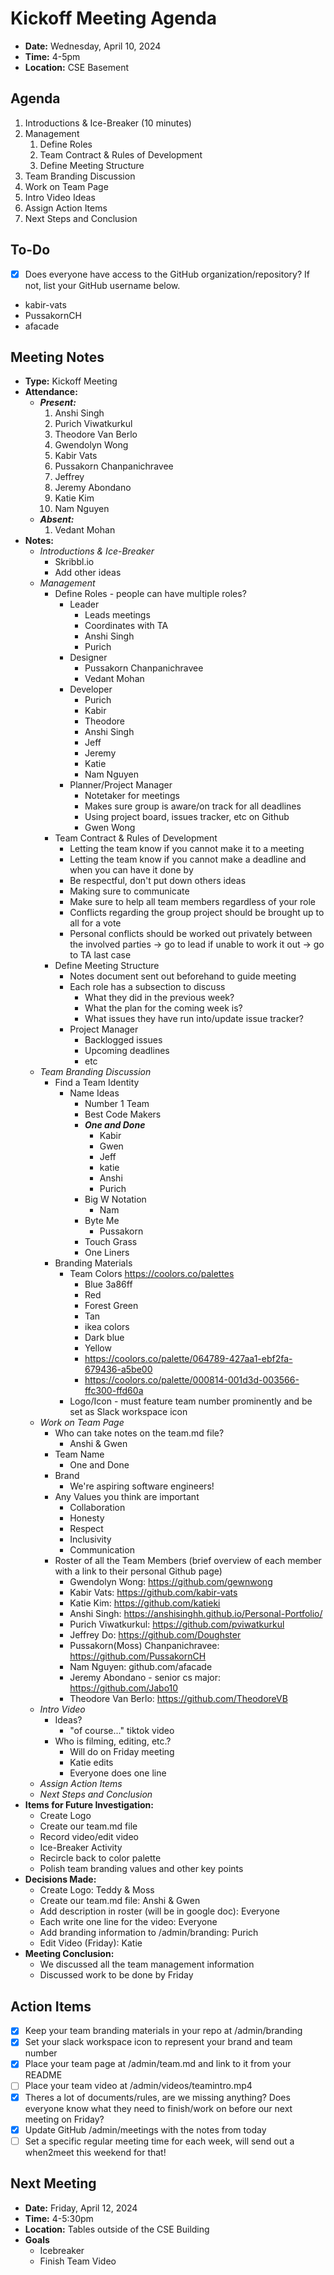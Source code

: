 # Kickoff Meeting Agenda

- **Date:** Wednesday, April 10, 2024
- **Time:** 4-5pm
- **Location:** CSE Basement

## Agenda

1. Introductions & Ice-Breaker (10 minutes)
2. Management
   1. Define Roles
   2. Team Contract & Rules of Development
   4. Define Meeting Structure
3. Team Branding Discussion
4. Work on Team Page
5. Intro Video Ideas
6. Assign Action Items
7. Next Steps and Conclusion

## To-Do

- [x] Does everyone have access to the GitHub organization/repository? If not, list your GitHub username below.
- kabir-vats
- PussakornCH
- afacade

## Meeting Notes

- **Type:** Kickoff Meeting
- **Attendance:**
  - ***Present:***
    1. Anshi Singh
    2. Purich Viwatkurkul
    3. Theodore Van Berlo
    4. Gwendolyn Wong
    5. Kabir Vats
    6. Pussakorn Chanpanichravee
    7. Jeffrey 
    8. Jeremy Abondano
    9. Katie Kim
    10. Nam Nguyen
  - ***Absent:***
    1. Vedant Mohan
- **Notes:**
  - *Introductions & Ice-Breaker*
      - Skribbl.io
      - Add other ideas
  - *Management*
    - Define Roles - people can have multiple roles?
      - Leader
          - Leads meetings
          - Coordinates with TA
          - Anshi Singh
          - Purich
      - Designer
          - Pussakorn Chanpanichravee
          - Vedant Mohan
      - Developer
          - Purich 
          - Kabir
          - Theodore
          - Anshi Singh
          - Jeff
          - Jeremy 
          - Katie
          - Nam Nguyen
      - Planner/Project Manager   
        - Notetaker for meetings
        - Makes sure group is aware/on track for all deadlines
        - Using project board, issues tracker, etc on Github
        - Gwen Wong
    - Team Contract & Rules of Development
        - Letting the team know if you cannot make it to a meeting
        - Letting the team know if you cannot make a deadline and when you can have it done by
        - Be respectful, don't put down others ideas
        - Making sure to communicate
        - Make sure to help all team members regardless of your role
        - Conflicts regarding the group project should be brought up to all for a vote
        - Personal conflicts should be worked out privately between the involved parties -> go to lead if unable to work it out -> go to TA last case
    - Define Meeting Structure
        - Notes document sent out beforehand to guide meeting
        - Each role has a subsection to discuss
            - What they did in the previous week?
            - What the plan for the coming week is?
            - What issues they have run into/update issue tracker?
        - Project Manager
            - Backlogged issues
            - Upcoming deadlines
            - etc
  - *Team Branding Discussion*
    - Find a Team Identity
        - Name Ideas
            - Number 1 Team 
            - Best Code Makers 
            - ***One and Done***
                - Kabir
                - Gwen
                - Jeff
                - katie
                - Anshi
                - Purich
            - Big W Notation 
                - Nam
            - Byte Me 
                - Pussakorn
            - Touch Grass 
            - One Liners
    - Branding Materials
      - Team Colors https://coolors.co/palettes
          - Blue 3a86ff
          - Red
          - Forest Green
          - Tan
          - ikea colors
          - Dark blue
          - Yellow 
          - https://coolors.co/palette/064789-427aa1-ebf2fa-679436-a5be00
          - https://coolors.co/palette/000814-001d3d-003566-ffc300-ffd60a
      - Logo/Icon - must feature team number prominently and be set as Slack workspace icon
  - *Work on Team Page*
    - Who can take notes on the team.md file?
        - Anshi & Gwen
    - Team Name
        - One and Done
    - Brand
        - We're aspiring software engineers!
    - Any Values you think are important
        - Collaboration
        - Honesty 
        - Respect
        - Inclusivity
        - Communication
    - Roster of all the Team Members (brief overview of each member with a link to their personal Github page) 
        - Gwendolyn Wong: https://github.com/gewnwong
        - Kabir Vats: https://github.com/kabir-vats
        - Katie Kim: https://github.com/katieki
        - Anshi Singh: https://anshisinghh.github.io/Personal-Portfolio/
        - Purich Viwatkurkul: https://github.com/pviwatkurkul
        - Jeffrey Do: https://github.com/Doughster
        - Pussakorn(Moss) Chanpanichravee: https://github.com/PussakornCH
        - Nam Nguyen: github.com/afacade
        - Jeremy Abondano - senior cs major: https://github.com/Jabo10
        - Theodore Van Berlo: https://github.com/TheodoreVB
  - *Intro Video*
    - Ideas?
        - "of course..." tiktok video
    - Who is filming, editing, etc.?
        - Will do on Friday meeting 
        - Katie edits
        - Everyone does one line
  - *Assign Action Items*
  - *Next Steps and Conclusion*
- **Items for Future Investigation:**
  - Create Logo
  - Create our team.md file
  - Record video/edit video
  - Ice-Breaker Activity
  - Recircle back to color palette
  - Polish team branding values and other key points
- **Decisions Made:**
  - Create Logo: Teddy & Moss
  - Create our team.md file: Anshi & Gwen
  - Add description in roster (will be in google doc): Everyone
  - Each write one line for the video: Everyone
  - Add branding information to /admin/branding: Purich
  - Edit Video (Friday): Katie
- **Meeting Conclusion:** 
    - We discussed all the team management information
    - Discussed work to be done by Friday

## Action Items

- [x] Keep your team branding materials in your repo at /admin/branding
- [x] Set your slack workspace icon to represent your brand and team number
- [x] Place your team page at /admin/team.md and link to it from your README
- [ ] Place your team video at /admin/videos/teamintro.mp4
- [x] Theres a lot of documents/rules, are we missing anything? Does everyone know what they need to finish/work on before our next meeting on Friday?
- [x] Update GitHub /admin/meetings with the notes from today
- [ ] Set a specific regular meeting time for each week, will send out a when2meet this weekend for that!

## Next Meeting

- **Date:** Friday, April 12, 2024
- **Time:** 4-5:30pm
- **Location:** Tables outside of the CSE Building
- **Goals** 
    - Icebreaker
    - Finish Team Video 
